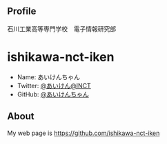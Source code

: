

## Profile
石川工業高等専門学校　電子情報研究部

# ishikawa-nct-iken

- Name: あいけんちゃん
- Twitter: [@あいけん@INCT](https://twitter.com/nitic_iken)
- GitHub: [@あいけんちゃん](https://github.com/ishikawa-nct-iken)


## About

My web page is https://github.com/ishikawa-nct-iken
